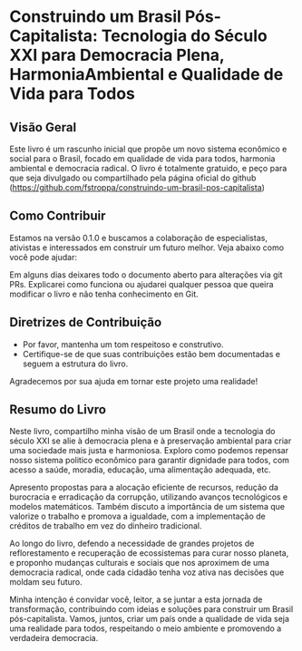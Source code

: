 # Construindo um Brasil Pós-Capitalista: Tecnologia do Século XXI para Democracia Plena, HarmoniaAmbiental e Qualidade de Vida para Todos

## Visão Geral
Este livro é um rascunho inicial que propõe um novo sistema econômico e social para o Brasil, focado em qualidade de vida para todos, harmonia ambiental e democracia radical. O livro é totalmente gratuido, e peço para que seja divulgado ou compartilhado pela página oficial do github (https://github.com/fstroppa/construindo-um-brasil-pos-capitalista)

## Como Contribuir
Estamos na versão 0.1.0 e buscamos a colaboração de especialistas, ativistas e interessados em construir um futuro melhor. Veja abaixo como você pode ajudar:

Em alguns dias deixares todo o documento aberto para alterações via git PRs. Explicarei como funciona ou ajudarei qualquer pessoa que queira modificar o livro e não tenha conhecimento en Git.

## Diretrizes de Contribuição

- Por favor, mantenha um tom respeitoso e construtivo.
- Certifique-se de que suas contribuições estão bem documentadas e seguem a estrutura do livro.

Agradecemos por sua ajuda em tornar este projeto uma realidade!

## Resumo do Livro
Neste livro, compartilho minha visão de um Brasil onde a tecnologia do século XXI se alie à democracia plena e à preservação ambiental para criar uma sociedade mais justa e harmoniosa. Exploro como podemos repensar nosso sistema politico econômico para garantir dignidade para todos, com acesso a saúde, moradia, educação, uma alimentação adequada, etc.

Apresento propostas para a alocação eficiente de recursos, redução da burocracia e erradicação da corrupção, utilizando avanços tecnológicos e modelos matemáticos. Também discuto a importância de um sistema que valorize o trabalho e promova a igualdade, com a implementação de créditos de trabalho em vez do dinheiro tradicional.

Ao longo do livro, defendo a necessidade de grandes projetos de reflorestamento e recuperação de ecossistemas para curar nosso planeta, e proponho mudanças culturais e sociais que nos aproximem de uma democracia radical, onde cada cidadão tenha voz ativa nas decisões que moldam seu futuro.

Minha intenção é convidar você, leitor, a se juntar a esta jornada de transformação, contribuindo com ideias e soluções para construir um Brasil pós-capitalista. Vamos, juntos, criar um país onde a qualidade de vida seja uma realidade para todos, respeitando o meio ambiente e promovendo a verdadeira democracia.
